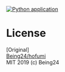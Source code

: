 [![Python application](https://github.com/RTa-technology/moira/actions/workflows/python-app.yml/badge.svg?branch=master)](https://github.com/RTa-technology/moira/actions/workflows/python-app.yml)


# License
[Original]  
  [Being24/hofumi](https://github.com/being24/hofumi/)  
  MIT  2019 (c) Being24  
